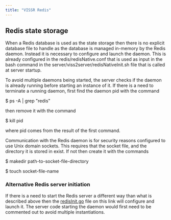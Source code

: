 ```yaml
---
title: "VISSR Redis"
---
```


## Redis state storage
When a Redis database is used as the state storage then there is no explicit database file to handle as the database is managed in-memory by the Redis daemon.
Instead it is necessary to configure and launch the daemon.
This is already configured in the redis/redisNative.conf that is used as input in the bash command in the server/viss2server/redisNativeInit.sh file that is called at server startup.

To avoid multiple daemons being started, the server checks if the daemon is already running before starting an instance of it.
If there is a need to terminate a running daemon, first find the daemon pid with the command

$ ps -A | grep "redis"

then remove it with the command

$ kill pid

where pid comes from the result of the first command.

Communication with the Redis daemon is for security reasons configured to use Unix domain sockets. This requires that the socket file, and the directory it is stored in exist.
If not then create it with the commands

$ makedir path-to-socket-file-directory

$ touch socket-file-name

### Alternative Redis server initiation
If there is a need to start the Redis server a different way than what is described above then the [redisInit.go](https://github.com/COVESA/ccs-components/tree/master/statestorage/redisImpl) file on this link will configure and launch it.
The server code starting the daemon would first need to be commented out to avoid multiple instantiations.

